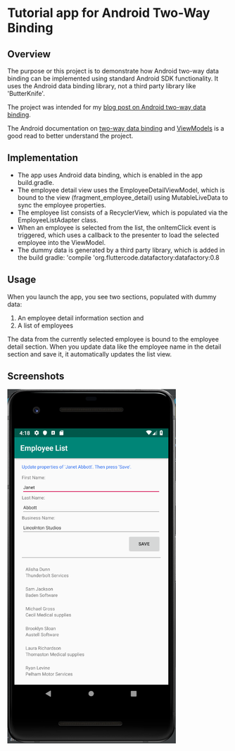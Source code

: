 # Tutorial app for Android Two-Way Binding
## Overview
The purpose or this project is to demonstrate how Android two-way data binding can be implemented using standard Android SDK functionality.
It uses the Android data binding library, not a third party library like 'ButterKnife'.

The project was intended for my [blog post on Android two-way data binding](http://justmobiledev.com/android-two-way-binding-with-viewmodels/).

The Android documentation on [two-way data binding](https://developer.android.com/topic/libraries/data-binding/two-way) and [ViewModels](https://developer.android.com/topic/libraries/architecture/viewmodel) is a good read to better understand the project.

## Implementation
* The app uses Android data binding, which is enabled in the app build.gradle.
* The employee detail view uses the EmployeeDetailViewModel, which is bound to the view (fragment_employee_detail) using MutableLiveData to sync the employee properties.
* The employee list consists of a RecyclerView, which is populated via the EmployeeListAdapter class.
* When an employee is selected from the list, the onItemClick event is triggered, which uses a callback to the presenter to load the selected employee into the ViewModel.
* The dummy data is generated by a third party library, which is added in the build gradle: 'compile 'org.fluttercode.datafactory:datafactory:0.8

## Usage
When you launch the app, you see two sections, populated with dummy data:
1. An employee detail information section and
2. A list of employees

The data from the currently selected employee is bound to the employee detail section.
When you update data like the employee name in the detail section and save it, it automatically updates the list view.


## Screenshots
![Phone Main Menu](screenshots/data_binding_ss_1.png?raw=true "Data Binding Screenshot")
